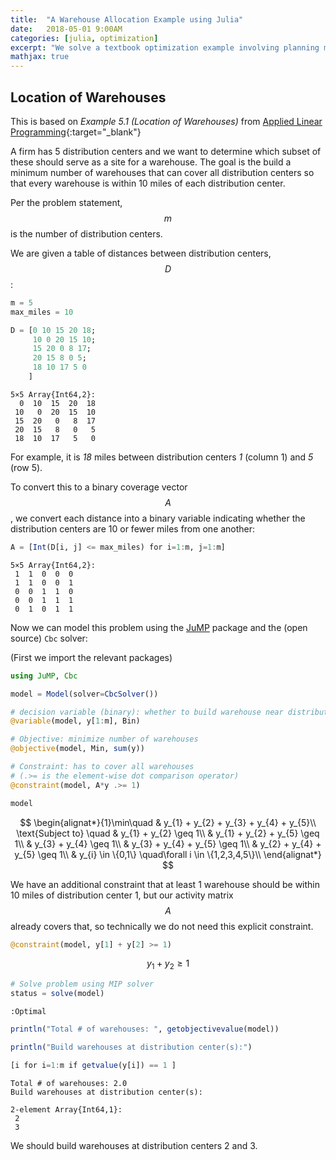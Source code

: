 ```yaml
---
title:  "A Warehouse Allocation Example using Julia"
date:   2018-05-01 9:00AM
categories: [julia, optimization]
excerpt: "We solve a textbook optimization example involving planning multiple warehouse locations using Julia"
mathjax: true
---
```


## Location of Warehouses
This is based on _Example 5.1 (Location of Warehouses)_ from [Applied Linear Programming](https://www.wiley.com/en-us/Applied+Integer+Programming%3A+Modeling+and+Solution-p-9780470373064){:target="_blank"}

A firm has 5 distribution centers and we want to determine which subset of these should serve as a site for a warehouse. The goal is the build a minimum number of warehouses that can cover all distribution centers so that every warehouse is within 10 miles of each distribution center.

Per the problem statement, $$m$$ is the number of distribution centers.

We are given a table of distances between distribution centers, $$D$$:

```julia
m = 5
max_miles = 10

D = [0 10 15 20 18;
     10 0 20 15 10;
     15 20 0 8 17;
     20 15 8 0 5;
     18 10 17 5 0
    ]
```




    5×5 Array{Int64,2}:
      0  10  15  20  18
     10   0  20  15  10
     15  20   0   8  17
     20  15   8   0   5
     18  10  17   5   0



For example, it is *18* miles between distribution centers *1* (column 1) and *5* (row 5).

To convert this to a binary coverage vector $$A$$, we convert each distance into a binary variable indicating whether the distribution centers are 10 or fewer miles from one another:


```julia
A = [Int(D[i, j] <= max_miles) for i=1:m, j=1:m]
```




    5×5 Array{Int64,2}:
     1  1  0  0  0
     1  1  0  0  1
     0  0  1  1  0
     0  0  1  1  1
     0  1  0  1  1



Now we can model this problem using the [JuMP](https://www.juliaopt.org/) package and the (open source) `Cbc` solver:

(First we import the relevant packages)
```julia
using JuMP, Cbc
```


```julia
model = Model(solver=CbcSolver())

# decision variable (binary): whether to build warehouse near distribution center i
@variable(model, y[1:m], Bin)

# Objective: minimize number of warehouses
@objective(model, Min, sum(y))

# Constraint: has to cover all warehouses
# (.>= is the element-wise dot comparison operator)
@constraint(model, A*y .>= 1)

model
```




$$ \begin{alignat*}{1}\min\quad & y_{1} + y_{2} + y_{3} + y_{4} + y_{5}\\
\text{Subject to} \quad & y_{1} + y_{2} \geq 1\\
 & y_{1} + y_{2} + y_{5} \geq 1\\
 & y_{3} + y_{4} \geq 1\\
 & y_{3} + y_{4} + y_{5} \geq 1\\
 & y_{2} + y_{4} + y_{5} \geq 1\\
 & y_{i} \in \{0,1\} \quad\forall i \in \{1,2,3,4,5\}\\
\end{alignat*}
 $$



We have an additional constraint that at least 1 warehouse should be within 10 miles of distribution center 1, but our activity matrix $$A$$ already covers that, so technically we do not need this explicit constraint.


```julia
@constraint(model, y[1] + y[2] >= 1)
```




$$ y_{1} + y_{2} \geq 1 $$




```julia
# Solve problem using MIP solver
status = solve(model)
```




    :Optimal




```julia
println("Total # of warehouses: ", getobjectivevalue(model))

println("Build warehouses at distribution center(s):")

[i for i=1:m if getvalue(y[i]) == 1 ]
```

    Total # of warehouses: 2.0
    Build warehouses at distribution center(s):

    2-element Array{Int64,1}:
     2
     3

We should build warehouses at distribution centers 2 and 3.
